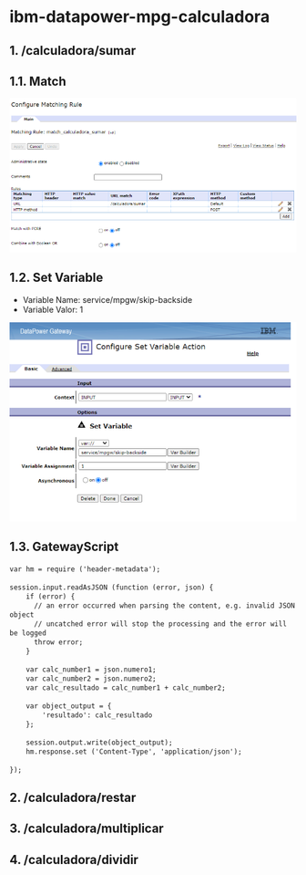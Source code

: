 # ibm-datapower-mpg-calculadora

## 1. /calculadora/sumar

## 1.1. Match
![mpg-policy-match-sumar](/images/mpg-policy-match-sumar.png)

## 1.2. Set Variable
- Variable Name: service/mpgw/skip-backside
- Variable Valor: 1

![mpg-policy-setvariable-sumar](/images/mpg-policy-setvariable-sumar.png)

## 1.3. GatewayScript
```
var hm = require ('header-metadata');

session.input.readAsJSON (function (error, json) {
    if (error) {
      // an error occurred when parsing the content, e.g. invalid JSON object
      // uncatched error will stop the processing and the error will be logged
      throw error;
    }
    
	var calc_number1 = json.numero1;
	var calc_number2 = json.numero2;
	var calc_resultado = calc_number1 + calc_number2;
	
	var object_output = {
		'resultado': calc_resultado	
	};

	session.output.write(object_output);
	hm.response.set ('Content-Type', 'application/json');
	
});
```
## 2. /calculadora/restar

## 3. /calculadora/multiplicar

## 4. /calculadora/dividir
